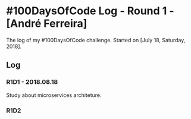 # #100DaysOfCode Log - Round 1 - [André Ferreira]

The log of my #100DaysOfCode challenge. Started on [July 18, Saturday, 2018].

## Log

### R1D1 - 2018.08.18
Study about microservices architeture.


### R1D2
